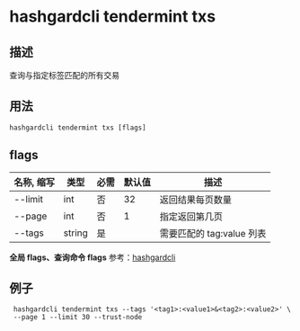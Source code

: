 # hashgardcli tendermint txs

## 描述

查询与指定标签匹配的所有交易

## 用法

```
hashgardcli tendermint txs [flags]
```

## flags

| 名称, 缩写 | 类型   | 必需 | 默认值 | 描述                      |
| ---------- | ------ | ---- | ------ | ------------------------- |
| --limit    | int    | 否   | 32     | 返回结果每页数量          |
| --page     | int    | 否   | 1      | 指定返回第几页            |
| --tags     | string | 是   |        | 需要匹配的 tag:value 列表 |

**全局 flags、查询命令 flags** 参考：[hashgardcli](../README.md)

## 例子

```shell
 hashgardcli tendermint txs --tags '<tag1>:<value1>&<tag2>:<value2>' \
 --page 1 --limit 30 --trust-node
```
